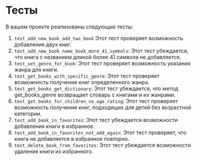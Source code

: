# Тесты

В вашем проекте реализованы следующие тесты:

1) `test_add_new_book_add_two_book` Этот тест проверяет возможность добавления двух книг.
2) `test_add_new_book_name_book_more_41_symbols`: Этот тест убеждается, что книга с названием длиной более 41 символа не добавляется.
3) `test_set_genre_for_book`: Этот тест проверяет возможность указания жанра для книги.
4) `test_get_books_with_specific_genre`: Этот тест проверяет возможность получения книг определенного жанра.
5) `test_get_books_get_dictionary`: Этот тест убеждается, что метод get_books_genre возвращает словарь с книгами и их жанрами.
6) `test_get_books_for_children_no_age_rating`: Этот тест проверяет возможность получения книг, подходящих для детей без возрастной категории.
7) `test_add_book_in_favorites`: Этот тест убеждается возможности добавления книги в избранное.
8) `test_add_book_in_favorites_not_add_again`: Этот тест проверяет, что книга не добавляется в избранное повторно.
9) `test_delete_book_from_favorites`: Этот тест убеждается возможности удаления книги из избранного.